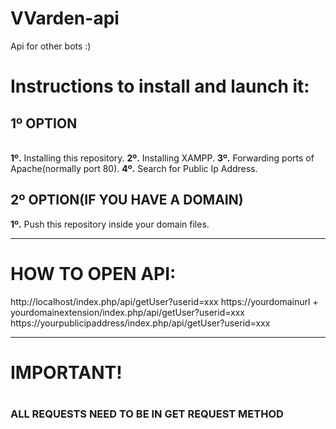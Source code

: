 # VVarden-api
Api for other bots :)

<h1>Instructions to install and launch it:</h1>

<h2>1º OPTION</h2>
<br>
<span><strong>1º.</strong> Installing this repository.</span>
<span><strong>2º.</strong> Installing XAMPP.</span>
<span><strong>3º.</strong> Forwarding ports of Apache(normally port 80).</span>
<span><strong>4º.</strong> Search for Public Ip Address.</span>
<br>
<h2>2º OPTION(IF YOU HAVE A DOMAIN)</h2>
<span><strong>1º.</strong> Push this repository inside your domain files.</span>
<br>
<hr>
<h1> HOW TO OPEN API:</h1>
<span>http://localhost/index.php/api/getUser?userid=xxx</span>
<span>https://yourdomainurl + yourdomainextension/index.php/api/getUser?userid=xxx</span>
<span>https://yourpublicipaddress/index.php/api/getUser?userid=xxx</span>
<hr>
<h1>IMPORTANT!<h1>
<h3>ALL REQUESTS NEED TO BE IN GET REQUEST METHOD</h3>
